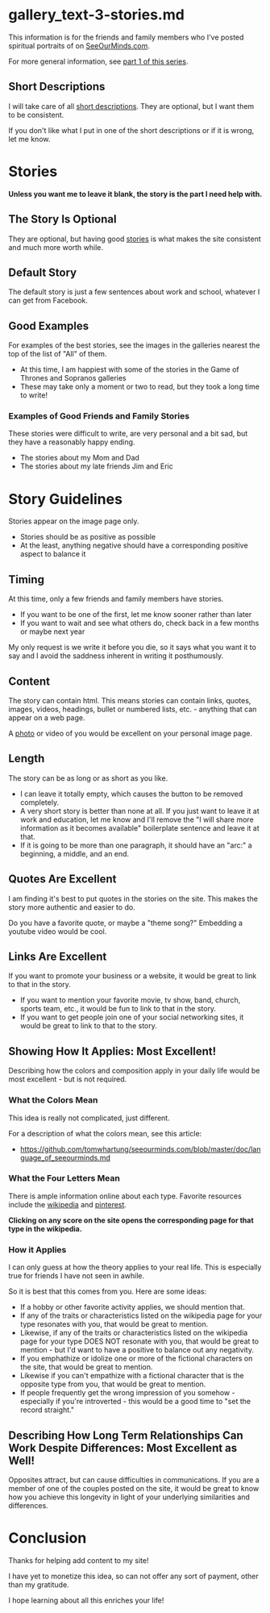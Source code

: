 
# gallery_text-3-stories.md

This information is for the friends and family members who I've posted spiritual portraits of on [SeeOurMinds.com](https://SeeOurMinds.com/).

For more general information, see [part 1 of this series](https://github.com/tomwhartung/seeourminds.com/blob/master/doc/gallery_text-1-general.md).

## Short Descriptions

I will take care of all [short descriptions](https://github.com/tomwhartung/seeourminds.com/blob/master/doc/gallery_text-2-short_fields.md).
They are optional, but I want them to be consistent.

If you don't like what I put in one of the short descriptions or if it is wrong, let me know.

# Stories

**Unless you want me to leave it blank, the story is the part I need help with.**

## The Story Is Optional

They are optional, but having good [stories](https://www.youtube.com/watch?v=AP9nassRt2Y) is
what makes the site consistent and much more worth while.

## Default Story

The default story is just a few sentences about work and school, whatever I can get from Facebook.

## Good Examples

For examples of the best stories, see the images in the galleries nearest the top of the list of "All" of them.

- At this time, I am happiest with some of the stories in the Game of Thrones and Sopranos galleries
- These may take only a moment or two to read, but they took a long time to write!

### Examples of Good Friends and Family Stories

These stories were difficult to write, are very personal and a bit sad, but they have a reasonably happy ending.

- The stories about my Mom and Dad
- The stories about my late friends Jim and Eric

# Story Guidelines

Stories appear on the image page only.

- Stories should be as positive as possible
- At the least, anything negative should have a corresponding positive aspect to balance it

## Timing

At this time, only a few friends and family members have stories.

- If you want to be one of the first, let me know sooner rather than later
- If you want to wait and see what others do, check back in a few months or maybe next year

My only request is we write it before you die, so it says what you want it to say
and I avoid the saddness inherent in writing it posthumously.

## Content

The story can contain html.  This means stories can contain links, quotes, images, videos, headings, bullet or
numbered lists, etc. - anything that can appear on a web page.

A [photo](https://www.seeourminds.com/static/content/images/meat_portraits/Tom_Hartung-headshot-color.jpg) or
video of you would be excellent on your personal image page.

## Length

The story can be as long or as short as you like.

- I can leave it totally empty, which causes the button to be removed completely.
- A very short story is better than none at all.  If you just want to leave it at work and education, let me know and I'll remove the "I will share more information as it becomes available" boilerplate sentence and leave it at that.
- If it is going to be more than one paragraph, it should have an "arc:" a beginning, a middle, and an end.

## Quotes Are Excellent

I am finding it's best to put quotes in the stories on the site.  This makes the story more authentic and easier to do.

Do you have a favorite quote, or maybe a "theme song?"
Embedding a youtube video would be cool.

## Links Are Excellent

If you want to promote your business or a website, it would be great to link to that in the story.

- If you want to mention your favorite movie, tv show, band, church, sports team, etc., it would be fun to link to that in the story.
- If you want to get people join one of your social networking sites, it would be great to link to that to the story.

## Showing How It Applies: Most Excellent!

Describing how the colors and composition apply in your daily life would be most excellent - but is not required.

### What the Colors Mean

This idea is really not complicated, just different.

For a description of what the colors mean, see this article:

- https://github.com/tomwhartung/seeourminds.com/blob/master/doc/language_of_seeourminds.md

### What the Four Letters Mean

There is ample information online about each type.
Favorite resources include the [wikipedia](https://en.wikipedia.org/wiki/Main_Page) and [pinterest](https://www.pinterest.com).

**Clicking on any score on the site opens the corresponding page for that type in the wikipedia.**

### How it Applies

I can only guess at how the theory applies to your real life.
This is especially true for friends I have not seen in awhile.

So it is best that this comes from you.
Here are some ideas:

- If a hobby or other favorite activity applies, we should mention that.
- If any of the traits or characteristics listed on the wikipedia page for your type resonates with you, that would be great to mention.
- Likewise, if any of the traits or characteristics listed on the wikipedia page for your type DOES NOT resonate with you, that would be great to mention - but I'd want to have a positive to balance out any negativity.
- If you emphathize or idolize one or more of the fictional characters on the site, that would be great to mention.
- Likewise if you can't empathize with a fictional character that is the opposite type from you, that would be great to mention.
- If people frequently get the wrong impression of you somehow - especially if you're introverted - this would be a good time to "set the record straight."

## Describing How Long Term Relationships Can Work Despite Differences: Most Excellent as Well!

Opposites attract, but can cause difficulties in communications.
If you are a member of one of the couples posted on the site, it would be great to know how you achieve this longevity
in light of your underlying similarities and differences.

# Conclusion

Thanks for helping add content to my site!

I have yet to monetize this idea, so can not offer any sort of payment, other than my gratitude.

I hope learning about all this enriches your life!

